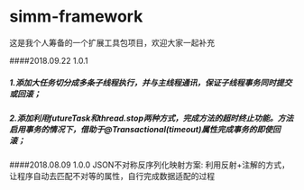 # simm-framework
这是我个人筹备的一个扩展工具包项目，欢迎大家一起补充

####2018.09.22 1.0.1
##### 1.添加大任务切分成多条子线程执行，并与主线程通讯，保证子线程事务同时提交或回滚；
##### 2.添加利用futureTask和thread.stop两种方式，完成方法的超时终止功能。方法启用事务的情况下，借助于@Transactional(timeout)属性完成事务的即使回滚；

####2018.08.09  1.0.0
JSON不对称反序列化映射方案: 利用反射+注解的方式，让程序自动去匹配不对等的属性，自行完成数据适配的过程
